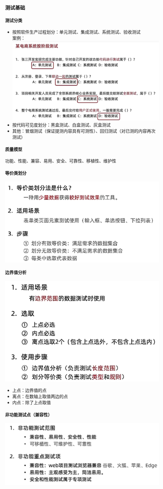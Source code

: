 ### **测试基础**
#### **测试分类**
* 按照软件生产过程划分：单元测试、集成测试、系统测试、验收测试  
  案例：![替代文字](img\1.png)
* 按代码可见度划分：黑盒测试、白盒测试、灰盒测试
* 其他：冒烟测试（保证提测内容具有可测性）、回归测试（对已测的内容再次测试）  
#### **质量模型**  
功能、性能、兼容、易用、安全、可靠性、移植性、维护性
#### **等价类划分** 
![](img\2.png)
#### **边界值分析** 
![](img\3.png)
* 上点：边界值的点
* 离点：在数轴上取值两边的点
* 内点：除了上点取值
#### **非功能测试点（兼容性）**
![](img\4.png)

